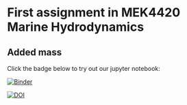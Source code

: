 # First assignment in MEK4420 Marine Hydrodynamics
## Added mass

Click the badge below to try out our jupyter notebook:

[![Binder](https://mybinder.org/badge.svg)](https://mybinder.org/v2/gh/anacost/trabalho/master)

[![DOI](https://zenodo.org/badge/120902457.svg)](https://zenodo.org/badge/latestdoi/120902457)
